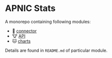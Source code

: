 # APNIC Stats

A monorepo containing following modules:

* :pig: [connector](./connector)
* :cow: [API](./api)
* :cat: [charts](./charts)

Details are found in `README.md` of particular module.

